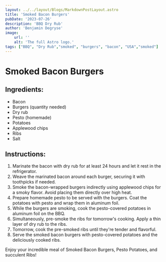 ```yaml
---
layout: ../../layout/Blogs/MarkdownPostLayout.astro
title: 'Smoked Bacon Burgers'
pubDate: '2023-07-26'
description: 'BBQ Dry Rub'
author: 'Benjamin Degryse'
image:
    url: ''
    alt: 'The full Astro logo.'
tags: ["BBQ", "Dry Rub","smoked", "burgers", "bacon", "USA","smoked"]
---
```


# Smoked Bacon Burgers

## Ingredients:
- Bacon
- Burgers (quantity needed)
- Dry rub
- Pesto (homemade)
- Potatoes
- Applewood chips
- Ribs
- Salt

## Instructions:
1. Marinate the bacon with dry rub for at least 24 hours and let it rest in the refrigerator.
2. Weave the marinated bacon around each burger, securing it with toothpicks if needed.
3. Smoke the bacon-wrapped burgers indirectly using applewood chips for a smoky flavor. Avoid placing them directly over high heat.
4. Prepare homemade pesto to be served with the burgers. Coat the potatoes with pesto and wrap them in aluminum foil.
5. While the burgers are smoking, cook the pesto-covered potatoes in aluminum foil on the BBQ.
6. Simultaneously, pre-smoke the ribs for tomorrow's cooking. Apply a thin layer of dry rub to the ribs.
7. Tomorrow, cook the pre-smoked ribs until they're tender and flavorful.
8. Serve the smoked bacon burgers with pesto-covered potatoes and the deliciously cooked ribs.

Enjoy your incredible meal of Smoked Bacon Burgers, Pesto Potatoes, and succulent Ribs!

